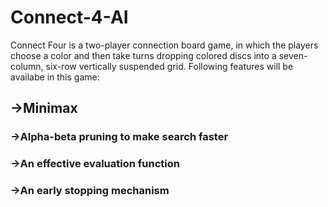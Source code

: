 # Connect-4-AI

Connect Four is a two-player connection board game, in which the players choose a color and then take turns dropping colored discs into a seven-column, six-row vertically suspended grid.
Following features will be availabe in this game:
  ## ->Minimax
  ### ->Alpha-beta pruning to make search faster
  ### ->An effective evaluation function
  ### ->An early stopping mechanism
